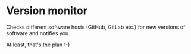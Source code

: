 # Version monitor

Checks different software hosts (GitHub, GitLab etc.) for new versions of software and notifies you.

At least, that's the plan :-)